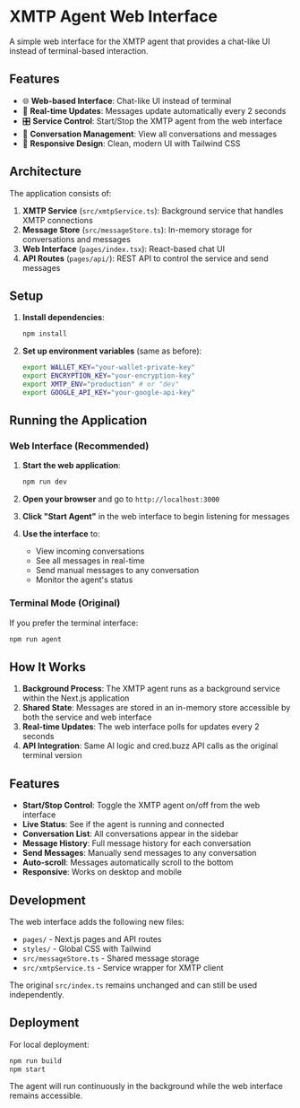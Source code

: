 # XMTP Agent Web Interface

A simple web interface for the XMTP agent that provides a chat-like UI instead of terminal-based interaction.

## Features

- 🌐 **Web-based Interface**: Chat-like UI instead of terminal
- 🔄 **Real-time Updates**: Messages update automatically every 2 seconds
- 🎛️ **Service Control**: Start/Stop the XMTP agent from the web interface
- 💬 **Conversation Management**: View all conversations and messages
- 📱 **Responsive Design**: Clean, modern UI with Tailwind CSS

## Architecture

The application consists of:

1. **XMTP Service** (`src/xmtpService.ts`): Background service that handles XMTP connections
2. **Message Store** (`src/messageStore.ts`): In-memory storage for conversations and messages
3. **Web Interface** (`pages/index.tsx`): React-based chat UI
4. **API Routes** (`pages/api/`): REST API to control the service and send messages

## Setup

1. **Install dependencies**:
   ```bash
   npm install
   ```

2. **Set up environment variables** (same as before):
   ```bash
   export WALLET_KEY="your-wallet-private-key"
   export ENCRYPTION_KEY="your-encryption-key"
   export XMTP_ENV="production" # or "dev"
   export GOOGLE_API_KEY="your-google-api-key"
   ```

## Running the Application

### Web Interface (Recommended)

1. **Start the web application**:
   ```bash
   npm run dev
   ```

2. **Open your browser** and go to `http://localhost:3000`

3. **Click "Start Agent"** in the web interface to begin listening for messages

4. **Use the interface** to:
   - View incoming conversations
   - See all messages in real-time
   - Send manual messages to any conversation
   - Monitor the agent's status

### Terminal Mode (Original)

If you prefer the terminal interface:
```bash
npm run agent
```

## How It Works

1. **Background Process**: The XMTP agent runs as a background service within the Next.js application
2. **Shared State**: Messages are stored in an in-memory store accessible by both the service and web interface
3. **Real-time Updates**: The web interface polls for updates every 2 seconds
4. **API Integration**: Same AI logic and cred.buzz API calls as the original terminal version

## Features

- **Start/Stop Control**: Toggle the XMTP agent on/off from the web interface
- **Live Status**: See if the agent is running and connected
- **Conversation List**: All conversations appear in the sidebar
- **Message History**: Full message history for each conversation
- **Send Messages**: Manually send messages to any conversation
- **Auto-scroll**: Messages automatically scroll to the bottom
- **Responsive**: Works on desktop and mobile

## Development

The web interface adds the following new files:
- `pages/` - Next.js pages and API routes
- `styles/` - Global CSS with Tailwind
- `src/messageStore.ts` - Shared message storage
- `src/xmtpService.ts` - Service wrapper for XMTP client

The original `src/index.ts` remains unchanged and can still be used independently.

## Deployment

For local deployment:
```bash
npm run build
npm start
```

The agent will run continuously in the background while the web interface remains accessible. 